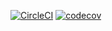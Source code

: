 [![CircleCI](https://circleci.com/gh/yahya09206/AD340-Android-Mobile-App-Development.svg?style=svg)](https://circleci.com/gh/yahya09206/AD340-Android-Mobile-App-Development)
[![codecov](https://codecov.io/gh/yahya09206/AD340-Android-Mobile-App-Development/branch/master/graph/badge.svg)](https://codecov.io/gh/yahya09206/AD340-Android-Mobile-App-Development)
